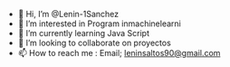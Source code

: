 - 👋 Hi, I’m @Lenin-1Sanchez
- 👀 I’m interested in Program inmachinelearni
- 🌱 I’m currently learning Java Script
- 💞️ I’m looking to collaborate on proyectos 
- 📫 How to reach me : Email; leninsaltos90@gmail.com

<!---
Lenin-1Sanchez/Lenin-1Sanchez is a ✨ special ✨ repository because its `README.md` (this file) appears on your GitHub profile.
You can click the Preview link to take a look at your changes.
--->
